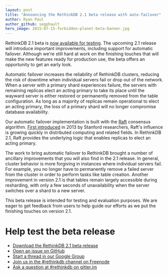 ```yaml
---
layout: post
title: "Announcing the RethinkDB 2.1 beta release with auto-failover"
author: Ryan Paul
author_github: segphault
hero_image: 2015-07-15-forbidden-planet-beta-banner.jpg
---
```


RethinkDB 2.1 beta is [now available for testing][download]. The upcoming 2.1 release will introduce important improvements, including support for automatic failover. Although we're still hard at work on the finishing touches that will make the new features ready for production use, the beta offers an opportunity to get an early look.

Automatic failover increases the reliability of RethinkDB clusters, reducing the risk of downtime when individual servers fail or drop out of the network. When a server with a primary shard experiences failure, the  servers with remaining replicas elect an acting primary to take its place until the wayward server is either restored or permanently removed from the table configuration. As long as a majority of replicas remain operational to elect an acting primary, the loss of a primary shard will no longer compromise database availability.

<!--more-->

Our automatic failover implementation is built with the [Raft][] consensus algorithm. [First introduced][paper] in 2013 by Stanford researchers, Raft's influence is growing quickly in distributed computing and related fields. In RethinkDB 2.1, Raft provides the underlying logic that enables replicas to elect an acting primary.

The work to bring automatic failover to RethinkDB brought a number of ancillary improvements that you will also find in the 2.1 release. In general, cluster behavior is more forgiving in instances where individual servers fail. For example, you no longer have to permanently remove a failed server from the cluster in order to perform tasks like table creation. Another improvement in version 2.1 is that tables remain largely accessible during resharding, with only a few seconds of unavailability when the server switches over a shard to a new server.

This beta release is intended for testing and evaluation purposes.  We are eager to get feedback from users to help guide our efforts as we put the finishing touches on version 2.1.

# Help test the beta release

* [Download the RethinkDB 2.1 beta release][download]
* [Open an issue on GitHub][issues]
* [Start a thread in our Google Group][group]
* [Join us in the #rethinkdb channel on Freenode][irc]
* [Ask a question at #rethinkdb on gitter.im][gitter]

[download]: #
[gitter]: https://gitter.im/rethinkdb/rethinkdb
[group]: https://groups.google.com/forum/#!forum/rethinkdb
[irc]: irc://chat.freenode.net/#rethinkdb
[issues]: https://github.com/rethinkdb/rethinkdb/issues
[paper]: http://ramcloud.stanford.edu/raft.pdf
[Raft]: https://raftconsensus.github.io/
